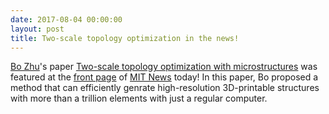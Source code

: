 ```yaml
---
date: 2017-08-04 00:00:00
layout: post
title: Two-scale topology optimization in the news!
---
```


[Bo Zhu](https://people.csail.mit.edu/boolzhu/)'s paper [Two-scale topology optimization with microstructures](http://people.csail.mit.edu/boolzhu/projects/topo.htm) was featured at the [front page](http://web.mit.edu/) of [MIT News](http://news.mit.edu/2017/designing-microstructure-3-d-printed-objects-0804) today! In this paper, Bo proposed a method that can efficiently genrate high-resolution 3D-printable structures with more than a trillion elements with just a regular computer.